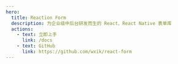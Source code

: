 ```yaml
---
hero:
  title: Reaction Form
  description: 为企业级中后台研发而生的 React、React Native 表单库
  actions:
    - text: 立即上手
      link: /docs
    - text: GitHub
      link: https://github.com/wxik/react-form
---
```

